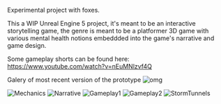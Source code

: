 Experimental project with foxes.

This a WIP Unreal Engine 5 project, it's meant to be an interactive storytelling game, the genre is meant to be a platformer 3D game with various mental health notions embeddded into the game's narrative and game design.

Some gameplay shorts can be found here: https://www.youtube.com/watch?v=nEuMNlzvf4Q

Galery of most recent version of the prototype
![omg](https://github.com/user-attachments/assets/df981ddf-9271-4425-acde-6250e17c64ba)


![Mechanics](https://github.com/user-attachments/assets/4d828a13-fbf3-4a58-a6f5-4aa9ddb829b7)
![Narrative](https://github.com/user-attachments/assets/0e3e378b-75cc-4ca6-890e-43f24326938c)
![Gameplay1](https://github.com/user-attachments/assets/d6616501-f41f-4ee8-b1d0-5aed70c4d4a1)
![Gameplay2](https://github.com/user-attachments/assets/52cabb4e-0313-477d-83a1-3b586b3622bc)
![StormTunnels](https://github.com/user-attachments/assets/ec2ea4ba-13cc-4268-8206-8ecada0b4c86)
